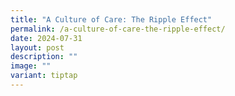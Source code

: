 ```yaml
---
title: "A Culture of Care: The Ripple Effect"
permalink: /a-culture-of-care-the-ripple-effect/
date: 2024-07-31
layout: post
description: ""
image: ""
variant: tiptap
---
```

